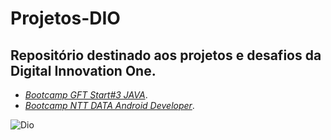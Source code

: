 # Projetos-DIO

## Repositório destinado aos projetos e desafios da Digital Innovation One.

* [*Bootcamp GFT Start#3 JAVA*](https://web.dio.me/track/gft-start-3-java?tab=path).
* [*Bootcamp NTT DATA Android Developer*](https://web.dio.me/track/ntt-data-android-developer).

![Dio](https://www.androidfreeware.net/img2/one-digitalinnovation-app.jpg)
